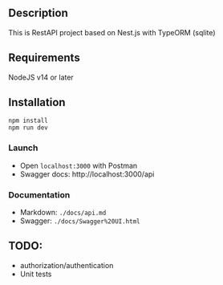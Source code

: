 ## Description
This is RestAPI project based on Nest.js with TypeORM (sqlite)

## Requirements
NodeJS v14 or later

## Installation
```
npm install
npm run dev
```

### Launch
- Open `localhost:3000` with Postman
- Swagger docs: http://localhost:3000/api

### Documentation
- Markdown: `./docs/api.md`
- Swagger: `./docs/Swagger%20UI.html`

## TODO: 
- authorization/authentication
- Unit tests
